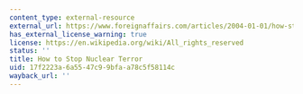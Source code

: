 ```yaml
---
content_type: external-resource
external_url: https://www.foreignaffairs.com/articles/2004-01-01/how-stop-nuclear-terror
has_external_license_warning: true
license: https://en.wikipedia.org/wiki/All_rights_reserved
status: ''
title: How to Stop Nuclear Terror
uid: 17f2223a-6a55-47c9-9bfa-a78c5f58114c
wayback_url: ''
---
```

